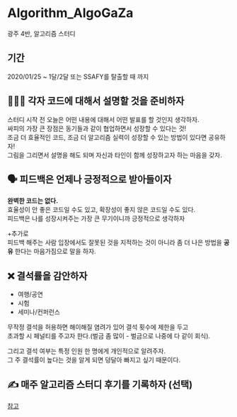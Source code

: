 # Algorithm_AlgoGaZa
광주 4반, 알고리즘 스터디
   
## 기간     
2020/01/25 ~ 1달/2달 또는 SSAFY를 탈출할 때 까지       
   
## 💁🏻‍♀️  각자 코드에 대해서 설명할 것을 준비하자     
스터디 시작 전 오늘은 어떤 내용에 대해서 어떤 발표를 할 것인지 생각하자.            
싸피의 가장 큰 장점은 동기들과 같이 협업하면서 성장할 수 있다는 것!                
조금 더 효율적인 코드, 조금 더 알고리즘 실력이 성장할 수 있는 방법이 있다면 공유하자!          
그림을 그리면서 설명을 해도 되며 자신과 타인이 함께 성장하고자 하는 마음을 갖자.          
          
## 🗣 피드백은 언제나 긍정적으로 받아들이자   
**완벽한 코드는 없다.**        
효율성이 안 좋은 코드일 수도 있고, 확장성이 좋지 않은 코드일 수도 있다.     
피드백은 나를 성장시켜주는 가장 큰 무기이니까 긍정적으로 생각하자       
   
+추가로   
피드백 해주는 사람 입장에서도 잘못된 것을 지적하는 것이 아니라
좀 더 나은 방법을 **공유** 한다는 마음가짐으로 말을 하자.
   
## ❌ 결석률을 감안하자      
     
* 여행/공연         
* 시험         
* 세미나/컨퍼런스           
  
무작정 결석을 허용하면 해이해질 염려가 있어 결석 횟수에 제한을 두고      
초과할 시 페널티를 주고자 한다.(벌금 좀 많이 - 벌금으로 나중에 다 같이 회식).       
      
그리고 결석 여부는 특정 인원 한 명에게 개인적으로 알려주자.            
그 주 결석률이 높다는 것을 알게 되면 덩달아 빠지고 싶기 때문이다.      
       
## ✍️ 매주 알고리즘 스터디 후기를 기록하자 (선택)  


    
[참고](https://yuda.dev/283)
